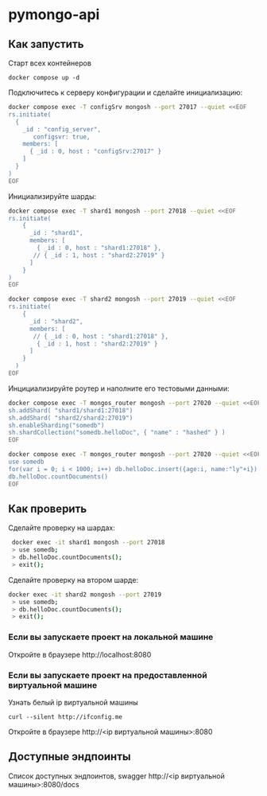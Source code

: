 # pymongo-api

## Как запустить

Старт всех контейнеров
```shell
docker compose up -d
```
Подключитесь к серверу конфигурации и сделайте инициализацию:
```bash
docker compose exec -T configSrv mongosh --port 27017 --quiet <<EOF
rs.initiate(
  {
    _id : "config_server",
       configsvr: true,
    members: [
      { _id : 0, host : "configSrv:27017" }
    ]
  }
)
EOF
```
Инициализируйте шарды:
```bash
docker compose exec -T shard1 mongosh --port 27018 --quiet <<EOF
rs.initiate(
    {
      _id : "shard1",
      members: [
        { _id : 0, host : "shard1:27018" },
       // { _id : 1, host : "shard2:27019" }
      ]
    }
)
EOF
```
```bash
docker compose exec -T shard2 mongosh --port 27019 --quiet <<EOF
rs.initiate(
    {
      _id : "shard2",
      members: [
       // { _id : 0, host : "shard1:27018" },
        { _id : 1, host : "shard2:27019" }
      ]
    }
  )
EOF
```
Инцициализируйте роутер и наполните его тестовыми данными:
```bash
docker compose exec -T mongos_router mongosh --port 27020 --quiet <<EOF
sh.addShard( "shard1/shard1:27018")
sh.addShard( "shard2/shard2:27019")
sh.enableSharding("somedb")
sh.shardCollection("somedb.helloDoc", { "name" : "hashed" } )
EOF
```

```bash
docker compose exec -T mongos_router mongosh --port 27020 --quiet <<EOF
use somedb
for(var i = 0; i < 1000; i++) db.helloDoc.insert({age:i, name:"ly"+i})
db.helloDoc.countDocuments()
EOF
```

## Как проверить
Сделайте проверку на шардах:
```bash
 docker exec -it shard1 mongosh --port 27018
 > use somedb;
 > db.helloDoc.countDocuments();
 > exit();
```
Сделайте проверку на втором шарде:
```bash
docker exec -it shard2 mongosh --port 27019
 > use somedb;
 > db.helloDoc.countDocuments();
 > exit();
```

### Если вы запускаете проект на локальной машине

Откройте в браузере http://localhost:8080

### Если вы запускаете проект на предоставленной виртуальной машине

Узнать белый ip виртуальной машины
```shell
curl --silent http://ifconfig.me
```

Откройте в браузере http://<ip виртуальной машины>:8080

## Доступные эндпоинты
Список доступных эндпоинтов, swagger http://<ip виртуальной машины>:8080/docs